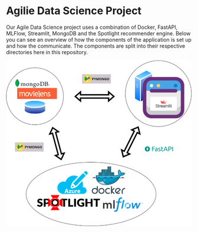 # Agilie Data Science Project

Our Agile Data Science project uses a combination of Docker, FastAPI, MLFlow, Streamlit, MongoDB and
the Spotlight recommender engine. Below you can see an overview of how the components of the application is set up and how the communicate. The components are split into their respective directories here in this repository.

![ScreenShot](/SystemComponents.png)
